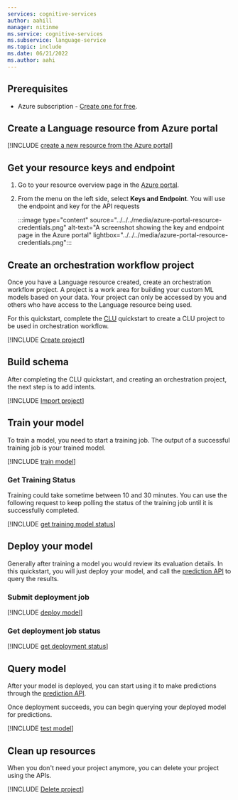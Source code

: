 ```yaml
---
services: cognitive-services
author: aahill
manager: nitinme
ms.service: cognitive-services
ms.subservice: language-service
ms.topic: include
ms.date: 06/21/2022
ms.author: aahi
---
```


## Prerequisites

* Azure subscription - [Create one for free](https://azure.microsoft.com/free/cognitive-services).



## Create a Language resource from Azure portal

[!INCLUDE [create a new resource from the Azure portal](../resource-creation-azure-portal.md)]




## Get your resource keys and endpoint

1. Go to your resource overview page in the [Azure portal](https://portal.azure.com/#home).
2. From the menu on the left side, select **Keys and Endpoint**. You will use the endpoint and key for the API requests 

    :::image type="content" source="../../../media/azure-portal-resource-credentials.png" alt-text="A screenshot showing the key and endpoint page in the Azure portal" lightbox="../../../media/azure-portal-resource-credentials.png":::



## Create an orchestration workflow project 

Once you have a Language resource created, create an orchestration workflow project. A project is a work area for building your custom ML models based on your data. Your project can only be accessed by you and others who have access to the Language resource being used.

For this quickstart, complete the [CLU](../../../conversational-language-understanding/quickstart.md) quickstart to create a CLU project to be used in orchestration workflow.

[!INCLUDE [Create project](../rest-api/create-project.md)]



## Build schema

After completing the CLU quickstart, and creating an orchestration project, the next step is to add intents.

[!INCLUDE [Import project](../rest-api/import-project.md)]




## Train your model

To train a model, you need to start a training job. The output of a successful training job is your trained model.

[!INCLUDE [train model](../rest-api/train-model.md)]



### Get Training Status

Training could take sometime between 10 and 30 minutes. You can use the following request to keep polling the status of the training job until it is successfully completed.

[!INCLUDE [get training model status](../rest-api/get-training-status.md)]



## Deploy your model

Generally after training a model you would review its evaluation details. In this quickstart, you will just deploy your model, and call the [prediction API](https://aka.ms/clu-apis) to query the results.

### Submit deployment job

[!INCLUDE [deploy model](../rest-api/deploy-model.md)]



### Get deployment job status

[!INCLUDE [get deployment status](../rest-api/get-deployment-status.md)]



## Query model 

After your model is deployed, you can start using it to make predictions through the [prediction API](https://aka.ms/clu-apis). 

Once deployment succeeds, you can begin querying your deployed model for predictions. 

[!INCLUDE [test model](../rest-api/query-model.md)]



## Clean up resources

When you don't need your project anymore, you can delete your project using the APIs.

[!INCLUDE [Delete project](../rest-api/delete-project.md)]



